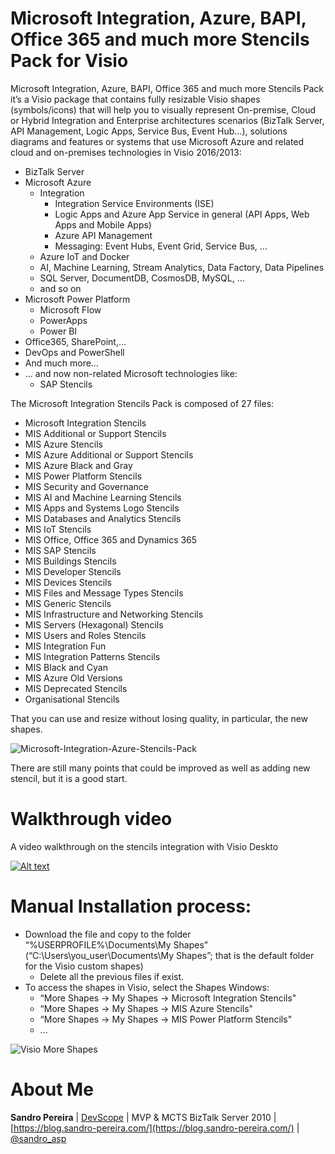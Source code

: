 # Microsoft Integration, Azure, BAPI, Office 365 and much more Stencils Pack for Visio
Microsoft Integration, Azure, BAPI, Office 365 and much more Stencils Pack it’s a Visio package that contains fully resizable Visio shapes (symbols/icons) that will help you to visually represent On-premise, Cloud or Hybrid Integration and Enterprise architectures scenarios (BizTalk Server, API Management, Logic Apps, Service Bus, Event Hub…), solutions diagrams and features or systems that use Microsoft Azure and related cloud and on-premises technologies in Visio 2016/2013:
* BizTalk Server
* Microsoft Azure
  * Integration
    * Integration Service Environments (ISE)
    * Logic Apps and Azure App Service in general (API Apps, Web Apps and Mobile Apps)
    * Azure API Management
    * Messaging: Event Hubs, Event Grid, Service Bus, …
  * Azure IoT and Docker
  *	AI, Machine Learning, Stream Analytics, Data Factory, Data Pipelines
  * SQL Server, DocumentDB, CosmosDB, MySQL, ...
  * and so on
* Microsoft Power Platform
  * Microsoft Flow
  * PowerApps
  * Power BI
* Office365, SharePoint,...
* DevOps and PowerShell
* And much more…
* ... and now non-related Microsoft technologies like:
  * SAP Stencils


The Microsoft Integration Stencils Pack is composed of 27 files:

* Microsoft Integration Stencils
* MIS Additional or Support Stencils
* MIS Azure Stencils
* MIS Azure Additional or Support Stencils
* MIS Azure Black and Gray
* MIS Power Platform Stencils
* MIS Security and Governance
* MIS AI and Machine Learning Stencils
* MIS Apps and Systems Logo Stencils
* MIS Databases and Analytics Stencils
* MIS IoT Stencils
* MIS Office, Office 365 and Dynamics 365
* MIS SAP Stencils
* MIS Buildings Stencils
* MIS Developer Stencils
* MIS Devices Stencils
* MIS Files and Message Types Stencils
* MIS Generic Stencils
* MIS Infrastructure and Networking Stencils
* MIS Servers (Hexagonal) Stencils
* MIS Users and Roles Stencils
* MIS Integration Fun
* MIS Integration Patterns Stencils
* MIS Black and Cyan
* MIS Azure Old Versions
* MIS Deprecated Stencils
* Organisational Stencils

That you can use and resize without losing quality, in particular, the new shapes.

![Microsoft-Integration-Azure-Stencils-Pack](media/BizTalk-Microsoft-Integration-Azure-Stencils-Pack.png)

There are still many points that could be improved as well as adding new stencil, but it is a good start.

# Walkthrough video

A video walkthrough on the stencils integration with Visio Deskto

[![Alt text](https://img.youtube.com/vi/UjPZAC1AbKc/0.jpg)](https://www.youtube.com/watch?v=UjPZAC1AbKc)

# Manual Installation process:

* Download the file and copy to the folder “%USERPROFILE%\Documents\My Shapes” (“C:\Users\you_user\Documents\My Shapes”; that is the default folder for the Visio custom shapes)
   * Delete all the previous files if exist.
* To access the shapes in Visio, select the Shapes Windows: 
  * “More Shapes -> My Shapes -> Microsoft Integration Stencils"
  * “More Shapes -> My Shapes -> MIS Azure Stencils"
  * “More Shapes -> My Shapes -> MIS Power Platform Stencils"
  * ...

![Visio More Shapes](media/visio-more-shapes.png)

# About Me
**Sandro Pereira** | [DevScope](http://www.devscope.net/) | MVP & MCTS BizTalk Server 2010 | [https://blog.sandro-pereira.com/](https://blog.sandro-pereira.com/) | [@sandro_asp](https://twitter.com/sandro_asp)

